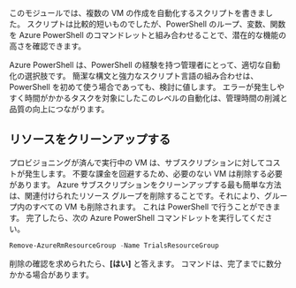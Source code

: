 このモジュールでは、複数の VM の作成を自動化するスクリプトを書きました。 スクリプトは比較的短いものでしたが、PowerShell のループ、変数、関数を Azure PowerShell のコマンドレットと組み合わせることで、潜在的な機能の高さを確認できます。

Azure PowerShell は、PowerShell の経験を持つ管理者にとって、適切な自動化の選択肢です。 簡潔な構文と強力なスクリプト言語の組み合わせは、PowerShell を初めて使う場合であっても、検討に値します。 エラーが発生しやすく時間がかかるタスクを対象にしたこのレベルの自動化は、管理時間の削減と品質の向上につながります。

## <a name="clean-up-your-resources"></a>リソースをクリーンアップする
<!---TODO: Do we need to include cleanup for the free education tier?--->

プロビジョニングが済んで実行中の VM は、サブスクリプションに対してコストが発生します。 不要な課金を回避するため、必要のない VM は削除する必要があります。 Azure サブスクリプションをクリーンアップする最も簡単な方法は、関連付けられたリソース グループを削除することです。それにより、グループ内のすべての VM も削除されます。 これは PowerShell で行うことができます。 完了したら、次の Azure PowerShell コマンドレットを実行してください。

```powershell
Remove-AzureRmResourceGroup -Name TrialsResourceGroup
```

削除の確認を求められたら、**[はい]** と答えます。 コマンドは、完了までに数分かかる場合があります。